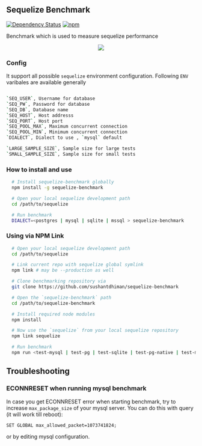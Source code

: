 ## Sequelize Benchmark
[![Dependency Status](https://david-dm.org/sushantdhiman/sequelize-benchmark.svg?style=flat-square)](https://david-dm.org/sushantdhiman/sequelize-benchmark)
[![npm](https://img.shields.io/npm/v/sequelize-benchmark.svg?maxAge=86400&style=flat-square)](https://www.npmjs.com/package/sequelize-benchmark)

Benchmark which is used to measure sequelize performance

<p align="center"><img src="http://i.imgur.com/KIu67yV.png" /></p>

### Config

It support all possible `sequelize` environment configuration. Following `ENV` varibales are available generally

```bash

`SEQ_USER`, Username for database
`SEQ_PW`, Password for database
`SEQ_DB`, Database name
`SEQ_HOST`, Host addresss
`SEQ_PORT`, Host port
`SEQ_POOL_MAX`, Maximum concurrent connection
`SEQ_POOL_MIN`, Minimum concurrent connection
`DIALECT`, Dialect to use , `mysql` default

`LARGE_SAMPLE_SIZE`, Sample size for large tests
`SMALL_SAMPLE_SIZE`, Sample size for small tests

```

### How to install and use

```bash
  # Install sequelize-benchmark globally
  npm install -g sequelize-benchmark

  # Open your local sequelize development path
  cd /path/to/sequelize

  # Run benchmark
  DIALECT=<postgres | mysql | sqlite | mssql > sequelize-benchmark
```

### Using via NPM Link

```bash
  # Open your local sequelize development path
  cd /path/to/sequelize

  # Link current repo with sequelize global symlink
  npm link # may be --production as well

  # Clone benchmarking repository via
  git clone https://github.com/sushantdhiman/sequelize-benchmark

  # Open the `sequelize-benchmark` path
  cd /path/to/sequelize-benchmark

  # Install required node modules
  npm install

  # Now use the `sequelize` from your local sequelize repository
  npm link sequelize

  # Run benchmark
  npm run <test-mysql | test-pg | test-sqlite | test-pg-native | test-mssql>
```

## Troubleshooting

### ECONNRESET when running mysql benchmark

In case you get ECONNRESET error when starting benchmark, try to increase `max_package_size` of your mysql server.
You can do this with query (it will work till reboot):

```
SET GLOBAL max_allowed_packet=1073741824;
```

or by editing mysql configuration.
